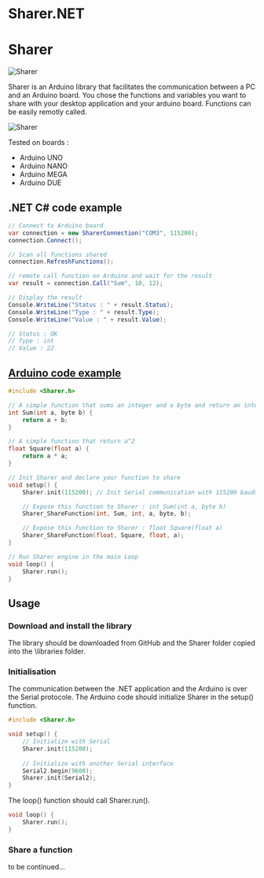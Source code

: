 # Sharer.NET

# Sharer

![Sharer](https://raw.githubusercontent.com/Rufus31415/Sharer.NET/master/Sharer.png)

Sharer is an Arduino library that facilitates the communication between a PC and an Arduino board.
You chose the functions and variables you want to share with your desktop application and your arduino board. Functions can be easily remotly called.


![Sharer](https://raw.githubusercontent.com/Rufus31415/Sharer.NET/master/Resources/RemoteFunctionCall.png)

Tested on boards :
- Arduino UNO
- Arduino NANO
- Arduino MEGA
- Arduino DUE



## .NET C# code example


``` C#
// Connect to Arduino board
var connection = new SharerConnection("COM3", 115200);
connection.Connect();

// Scan all functions shared
connection.RefreshFunctions();

// remote call function on Arduino and wait for the result
var result = connection.Call("Sum", 10, 12);

// Display the result
Console.WriteLine("Status : " + result.Status);
Console.WriteLine("Type : " + result.Type);
Console.WriteLine("Value : " + result.Value);

// Status : OK
// Type : int
// Value : 22
```

## [Arduino code example](https://github.com/Rufus31415/Sharer.NET)

``` C++
#include <Sharer.h>

// A simple function that sums an integer and a byte and return an integer
int Sum(int a, byte b) {
	return a + b;
}

// A simple function that return a^2
float Square(float a) {
	return a * a;
}

// Init Sharer and declare your function to share
void setup() {
	Sharer.init(115200); // Init Serial communication with 115200 bauds

	// Expose this function to Sharer : int Sum(int a, byte b) 
	Sharer_ShareFunction(int, Sum, int, a, byte, b);

	// Expose this function to Sharer : float Square(float a)
	Sharer_ShareFunction(float, Square, float, a);
}

// Run Sharer engine in the main Loop
void loop() {
	Sharer.run();
}
```
## Usage

### Download and install the library
The library should be downloaded from GitHub and the Sharer folder copied into the \libraries folder.

### Initialisation
The communication between the .NET application and the Arduino is over the Serial protocole.
The Arduino code should initialize Sharer in the setup() function.
``` C++
#include <Sharer.h>

void setup() {
	// Initialize with Serial
	Sharer.init(115200);
	
	// Initialize with another Serial interface
	Serial2.begin(9600);
	Sharer.init(Serial2);
}
```

The loop() function should call Sharer.run().
``` C++
void loop() {
	Sharer.run();
}
```

### Share a function
 to be continued...
